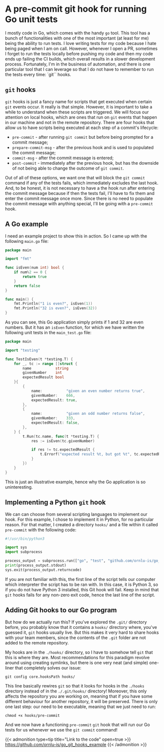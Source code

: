 # A pre-commit git hook for running Go unit tests


I mostly code in Go, which comes with the handy `go` tool. This tool has a bunch of functionalities with one of the most important (at least for me) being the ability to run tests. I love writing tests for my code because I hate being paged when I am on call. However, whenever I open a PR, sometimes I forget to run the tests locally before pushing my code and then my code ends up failing the CI builds, which overall results in a slower development process. Fortunately, I'm in the business of automation, and there is one particular tool that I can leverage so that I do not have to remember to run the tests every time: `git`` hooks.

## `git` hooks

`git` hooks is just a fancy name for scripts that get executed when certain `git` events occur. It really is that simple. However, it is important to take a while to understand when these scripts are triggered. We will focus our attention on local hooks, which are ones that run on `git` events that happen in our machine and not in the remote repository. There are four hooks that allow us to have scripts being executed at each step of a commit's lifecycle:
* `pre-commit` - after running `git commit` but before being prompted for a commit message;
* `prepare-commit-msg` - after the previous hook and is used to populated the commit message;
* `commit-msg` - after the commit message is entered;
* `post-commit` - immediately after the previous hook, but has the downside of not being able to change the outcome of `git commit`.

Out of all of these options, we want one that will block the `git commit` command if any of the tests fails, which immediately excludes the last hook. And, to be honest, it is not necessary to have a the hook run after entering the commit message because if then the tests fail, I'll have to fix them and enter the commit message once more. Since there is no need to populate the commit message with anything special, I'll be going with a `pre-commit` hook.

## A Go example

I need an example project to show this in action. So I came up with the following `main.go` file:

```go
package main

import "fmt"

func isEven(num int) bool {
	if num%2 == 0 {
		return true
	}
	return false
}

func main() {
	fmt.Println("1 is even?", isEven(1))
	fmt.Println("32 is even?", isEven(32))
}
```

As you can see, this Go application simply prints if 1 and 32 are even numbers. But it has an `isEven` function, for which we have written the following unit tests in the `main_test.go` file:

```go
package main

import "testing"

func TestIsEven(t *testing.T) {
	for _, tc := range []struct {
		name           string
		givenNumber    int
		expectedResult bool
	}{
		{
			name:           "given an even number returns true",
			givenNumber:    666,
			expectedResult: true,
		},
		{
			name:           "given an odd number returns false",
			givenNumber:    333,
			expectedResult: false,
		},
	} {
		t.Run(tc.name, func(t *testing.T) {
			res := isEven(tc.givenNumber)

			if res != tc.expectedResult {
				t.Errorf("expected result %t, but got %t", tc.expectedResult, res)
			}
		})
	}
}
```

This is just an illustrative example, hence why the Go application is so uninteresting.

## Implementing a Python `git` hook

We can can choose from several scripting languages to implement our hook. For this example, I chose to implement it in Python, for no particular reason. For that matter, I created a directory `hooks/` and a file within it called `pre-commit` with the following code:

```python
#!/usr/bin/python3

import sys
import subprocess

process_output = subprocess.run(["go", "test", "github.com/ornlu-is/go_git_hooks_example"], text=True, capture_output=True)
print(process_output.stdout)
sys.exit(process_output.returncode)
```

If you are not familiar with this, the first line of the script tells our computer which interpreter the script has to be ran with. In this case, it is Python 3, so if you do not have Python 3 installed, this Git hook will fail. Keep in mind that `git` hooks fails for any non-zero exit code, hence the last line of the script. 

## Adding Git hooks to our Go program

But how do we actually run this? If you've explored the `.git/` directory before, you probably know that it contains a `hooks/` directory where, you've guessed it, `git` hooks usually live. But this makes it very hard to share hooks with your team members, since the contents of the `.git` folder are not added to the remote repository.

My hooks are in the `./hooks/` directory, so I have to somehow tell `git` that this is where they are. Most recommendations for this paradigm revolve around using creating symlinks, but there is one very neat (and simple) one-liner that completely solves our issue:

```
git config core.hooksPath hooks/
```

This line basically rewires `git` so that it looks for hooks in the `./hooks` directory instead of in the `./.git/hooks/` directory! Moreover, this only affects the repository you are working on, meaning that if you have some different behaviour for another repository, it will be preserved. There is only one last step: our need to be executable, meaning that we just need to run:

```
chmod +x hooks/pre-commit
```

And we now have a functioning `pre-commit` `git` hook that will run our Go tests for us whenever we use the `git commit` command!

{{< admonition type=tip title="Link to the code" open=true >}}
https://github.com/ornlu-is/go_git_hooks_example
{{< /admonition >}}

